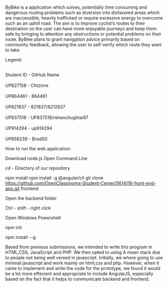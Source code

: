 ByBike is a application which solves, potentially time consuming and dangerous routing problems such as diversion into disfavored areas which are inaccessible,  heavily trafficked or require excessive energy to overcome such as an uphill road. The aim is to improve cyclist’s routes to their destination so the user can have more enjoyable journeys and keep them safe by bringing to attention any obstructions or potential problems on their route. ByBike plans to grant navigation advice primarily based on community feedback, allowing the user to self-verify which route they want to take.

Legend:

<br>Student ID - GitHub Name</br>
<br>UP827158 - Chtzmre</br>
<br>UP864461 - 864461</br>
<br>UP821837 - 821837/8212837</br>
<br>UP837518 - UP837518/rehanchughtai97</br>
<br>UP914294 - up914294</br>
<br>UP858239 - BradS0</br>

How to run the web application:

Download node.js
Open Command Line

cd - Directory of our repository

npm install
npm install -g @angular/cli
git clone https://github.com/OpenClassrooms-Student-Center/5614116-front-end-app.git frontend


Open the backend folder

Ctrl - shift - right click

Open Windows Powershell

npm init

npm install --g





Based from previous submissions, we intended to write this program in HTML,CSS, JavaScript and PHP. We then opted to using A mean stack due to people not being well versed in javascript. Initially, we where going to use minimal javascript and work mainly on html,css and php. However, when it came to implement and write the code for the prototype, we found it would be a lot more effecient and appropriate to include AngularJS, especially based on the fact that it helps to communicate backend and frontend. 
